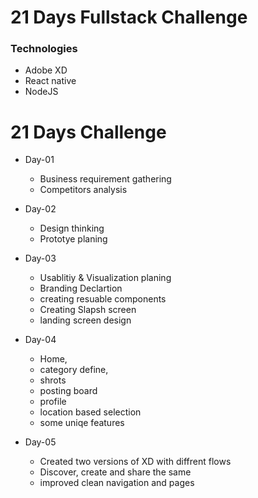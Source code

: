 # 21 Days Fullstack Challenge


### Technologies
- Adobe XD
- React native
- NodeJS

# 21 Days Challenge
-  Day-01 
   -  Business requirement gathering 
   -  Competitors analysis
  
- Day-02 
   -  Design thinking
   -  Prototye planing
     
-  Day-03 
   - Usablitiy & Visualization planing 
   - Branding Declartion 
   - creating resuable components
   - Creating Slapsh screen
   - landing screen design

-  Day-04
   - Home,  
   - category define, 
   - shrots
   - posting board
   - profile
   - location based selection
   - some uniqe features
  
- Day-05
  - Created two versions of XD with diffrent flows
  - Discover, create and share the same
  - improved clean navigation and pages




  
  
